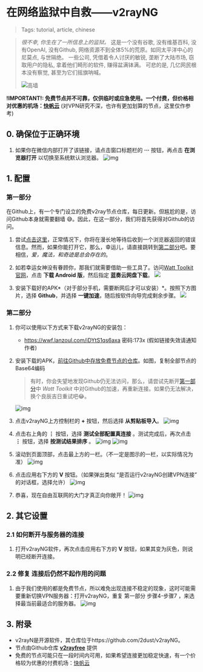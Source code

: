 # 在网络监狱中自救——v2rayNG

> Tags: tutorial, article, chinese

> *很不幸, 你生在了一所信息上的监狱。*
> 这是一个没有谷歌, 没有维基百科, 没有OpenAI, 没有Github, 网络资源不到全体5%的荒原。如同太平洋中心的尼莫点, 与世隔绝。
> 一些公司, 凭借着令人讨厌的敏锐, 垄断了大陆市场, 窃取用户的隐私, 拿着他们畸形的软件, 赚得盆满钵满。
> 可悲的是, 几亿网民根本没有察觉, 甚至为它们摇旗呐喊。
>
> ![高墙](./assets/img13.jpg)

**!IMPORTANT!: 免费节点并不可靠，仅供临时或应急使用。一个付费，但价格相对优惠的机场：[快帆云](https://kf.kxzy.eu.org/)** 
(对VPN研究不深，也许有更加划算的节点，这里仅作参考)

## 0. 确保位于正确环境

1. 如果你在微信内部打开了该链接，请点击窗口标题栏的 **···** 按钮，再点击 **在浏览器打开** 以切换至系统默认浏览器。
   ![img](./assets/img12.png)

## 1. 配置

### 第一部分

在Github上，有一个专门设立的免费v2ray节点仓库，每日更新。但尴尬的是，访问Github本身就需要翻墙 😅。因此，在这一部分，我们将首先获得对Github的访问。

1. 尝试[点击这里](https://github.com/aiboboxx/v2rayfree/blob/main/v2)，正常情况下，你将在漫长地等待后收到一个浏览器返回的错误信息。然而，如果你能打开它，那么，幸运儿，请直接跳转到[第二部分](#第二部分)吧。要相信，*爱，魔法，和奇迹是总会存在的*。

2. 如若幸运女神没有眷顾你，那我们就需要借助一些工具了。访问[Watt Toolkit 官网](https://steampp.net/)，点击 **下载 Android 版**，然后指定 **蓝奏云网盘下载**。
   ![](./assets/img14.jpg)

3. 安装下载好的APK*（对于部分手机，需要断网后才可以安装）*。按照下方图片，选择 **Github**，并选择 **一键加速**，随后按软件向导完成剩余步骤。
   ![](./assets/img15.jpg)

### 第二部分

1. 你可以使用以下方式来下载v2rayNG的安装包：

   + <https://wwf.lanzoul.com/iDYtS1qs6axa>
     密码:173x
     (假如链接失效请通知作者)

2. 安装下载的APK，[前往Github中存放免费节点的仓库](https://github.com/aiboboxx/v2rayfree/blob/main/v2)。如图，复制全部节点的Base64编码
	> 有时，你会失望地发现Github仍无法访问，那么，请尝试先断开[第一部分](#第一部分)中 *Watt Toolkit* 中对Github的加速，再重新连接。如果仍无法解决，换个良辰吉日重试吧😂。

	![img](./assets/img16.jpg)

4. 点击v2rayNG上方控制栏的 **+** 按钮，然后选择 **从剪贴板导入**。
	![img](./assets/img3.jpg)

5. 点击右上角的 **⋮** 按钮，选择 **测试全部配置真连接** 。测试完成后，再次点击 **⋮** 按钮，选择 **按测试结果排序** 。
	![img](./assets/img5.jpg)
	![img](./assets/img6.jpg)

7. 滚动到页面顶部，点击最上方的一栏。（不一定是图示的一栏，以实际情况为准）
   ![img](./assets/img7.jpg)

8. 点击应用右下方的 **V** 按钮。（如果弹出类似 “是否运行v2rayNG创建VPN连接” 的对话框，选择允许）
   ![img](./assets/img8.jpg)

9. 恭喜，现在自由互联网的大门才真正向你敞开！
   ![img](./assets/img9.jpg)

## 2. 其它设置

### 2.1 如何断开与服务器的连接

1. 打开v2rayNG软件，再次点击应用右下方的 **V** 按钮，如果其变为灰色，则说明已经断开连接。

### 2.2 修复 连接后仍然不起作用的问题

1. 由于我们使用的都是免费节点，所以难免出现连接不稳定的现象，这时可能需要重新切换VPN服务器：打开v2rayNG，重复 第一部分 步骤4-步骤7 ，来选择最当前最适合的服务器。
   ![img](./assets/img11.jpg)

## 3. 附录

- v2rayN是开源软件，其仓库位于https://github.com/2dust/v2rayNG。
- 节点由Github仓库 **[v2rayfree](https://github.com/aiboboxx/v2rayfree)** 提供
- 免费的节点可能只在一段时间内可用，如果希望连接更加稳定快速，有一个价格较为优惠的付费机场：[快帆云](https://kf.kxzy.eu.org/)